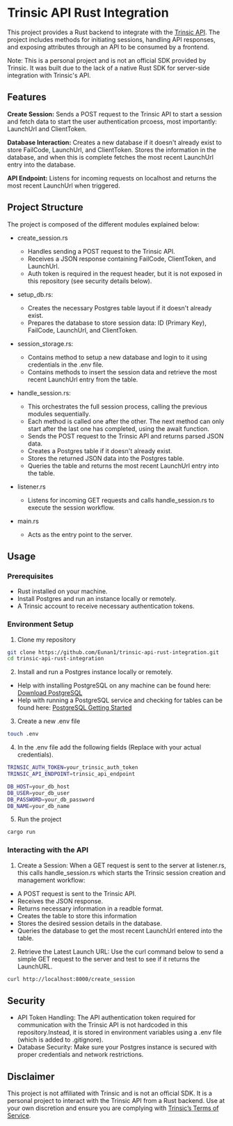 # Trinsic API Rust Integration

This project provides a Rust backend to integrate with the [Trinsic API](https://trinsic.id/). The project includes methods for initiating sessions, handling API responses, and exposing attributes through an API to be consumed by a frontend.

Note: This is a personal project and is not an official SDK provided by Trinsic. It was built due to the lack of a native Rust SDK for server-side integration with Trinsic's API.


## Features

**Create Session:** Sends a POST request to the Trinsic API to start a session and fetch data to start the user authentication prcoess, most importantly: LaunchUrl and ClientToken.

**Database Interaction:** Creates a new database if it doesn't already exist to store FailCode, LaunchUrl, and ClientToken. Stores the information in the database, and when this is complete fetches the most recent LaunchUrl entry into the database.

**API Endpoint:** Listens for incoming requests on localhost and returns the most recent LaunchUrl when triggered.


## Project Structure
The project is composed of the different modules explained below:

- create_session.rs
  - Handles sending a POST request to the Trinsic API.
  - Receives a JSON response containing FailCode, ClientToken, and LaunchUrl.
  - Auth token is required in the request header, but it is not exposed in this repository (see security details below).

- setup_db.rs:
  - Creates the necessary Postgres table layout if it doesn't already exist.
  - Prepares the database to store session data: ID (Primary Key), FailCode, LaunchUrl, and ClientToken.

- session_storage.rs:
  - Contains method to setup a new database and login to it using credentials in the .env file.
  - Contains methods to insert the session data and retrieve the most recent LaunchUrl entry from the table.

- handle_session.rs:
  - This orchestrates the full session process, calling the previous modules sequentially.
  - Each method is called one after the other. The next method can only start after the last one has completed, using the await function.
  - Sends the POST request to the Trinsic API and returns parsed JSON data.
  - Creates a Postgres table if it doesn't already exist.
  - Stores the returned JSON data into the Postgres table.
  - Queries the table and returns the most recent LaunchUrl entry into the table.

- listener.rs
  - Listens for incoming GET requests and calls handle_session.rs to execute the session workflow.

- main.rs
  - Acts as the entry point to the server.



## Usage
### Prerequisites 
- Rust installed on your machine.
- Install Postgres and run an instance locally or remotely.
- A Trinsic account to receive necessary authentication tokens.

### Environment Setup
1. Clone my repository
```bash
git clone https://github.com/Eunan1/trinsic-api-rust-integration.git
cd trinsic-api-rust-integration
```
2. Install and run a Postgres instance locally or remotely.
  - Help with installing PostgreSQL on any machine can be found here: [Download PostgreSQL](https://www.postgresql.org/download/)
  - Help with running a PostgreSQL service and checking for tables can be found here: [PostgreSQL Getting Started](https://www.postgresql.org/docs/current/tutorial-start.html)
3. Create a new .env file
```bash
touch .env
```
4. In the .env file add the following fields (Replace with your actual credentials).
```bash
TRINSIC_AUTH_TOKEN=your_trinsic_auth_token
TRINSIC_API_ENDPOINT=trinsic_api_endpoint

DB_HOST=your_db_host
DB_USER=your_db_user
DB_PASSWORD=your_db_password
DB_NAME=your_db_name

```

5. Run the project
```bash
cargo run
```

### Interacting with the API
1. Create a Session: When a GET request is sent to the server at listener.rs, this calls handle_session.rs which starts the Trinsic session creation and management workflow:
  - A POST request is sent to the Trinsic API.
  - Receives the JSON response.
  - Returns necessary information in a readble format.
  - Creates the table to store this information
  - Stores the desired session details in the database.
  - Queries the database to get the most recent LaunchUrl entered into the table.

2. Retrieve the Latest Launch URL: Use the curl command below to send a simple GET request to the server and test to see if it returns the LaunchURL.
  ```bash
  curl http://localhost:8000/create_session
  ```


## Security
- API Token Handling: The API authentication token required for communication with the Trinsic API is not hardcoded in this repository.Instead, it is stored in environment variables using a .env file (which is added to .gitignore).
- Database Security: Make sure your Postgres instance is secured with proper credentials and network restrictions.


## Disclaimer
This project is not affiliated with Trinsic and is not an official SDK. It is a personal project to interact with the Trinsic API from a Rust backend. Use at your own discretion and ensure you are complying with [Trinsic’s Terms of Service](https://trinsic.id/terms/).




